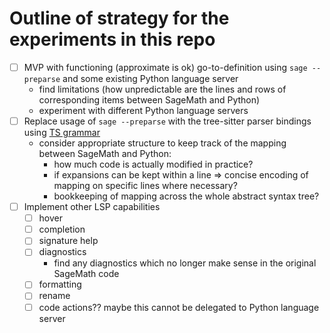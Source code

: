 # Outline of strategy for the experiments in this repo

- [ ] MVP with functioning (approximate is ok) go-to-definition using `sage --preparse` and some existing Python language server
  - find limitations (how unpredictable are the lines and rows of corresponding items between SageMath and Python)
  - experiment with different Python language servers
- [ ] Replace usage of `sage --preparse` with the tree-sitter parser bindings using [TS grammar](https://github.com/havarddj/tree-sitter-sage/tree/main)
  - consider appropriate structure to keep track of the mapping between SageMath and Python:
    - how much code is actually modified in practice?
    - if expansions can be kept within a line => concise encoding of mapping on specific lines where necessary?
    - bookkeeping of mapping across the whole abstract syntax tree?
- [ ] Implement other LSP capabilities
  - [ ] hover
  - [ ] completion
  - [ ] signature help
  - [ ] diagnostics
    - find any diagnostics which no longer make sense in the original SageMath code
  - [ ] formatting
  - [ ] rename
  - [ ] code actions?? maybe this cannot be delegated to Python language server
